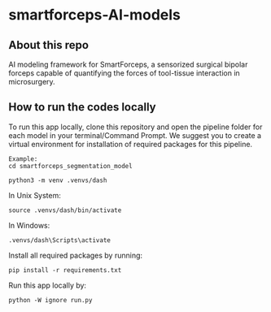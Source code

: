# smartforceps-AI-models

## About this repo

AI modeling framework for SmartForceps, a sensorized surgical bipolar forceps capable of quantifying the forces of tool-tissue interaction in microsurgery.

## How to run the codes locally

To run this app locally, clone this repository and open the pipeline folder for each model in your terminal/Command Prompt. We suggest you to create a virtual environment for installation of required packages for this pipeline.

```
Example:
cd smartforceps_segmentation_model

python3 -m venv .venvs/dash
```
In Unix System:
```
source .venvs/dash/bin/activate
```

In Windows: 
```
.venvs/dash\Scripts\activate
```

Install all required packages by running:
```
pip install -r requirements.txt
```

Run this app locally by:
```
python -W ignore run.py
```